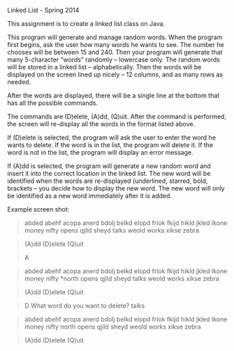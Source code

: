 Linked List - Spring 2014

This assignment is to create a linked list class on Java.

This program will generate and manage random words. When the program first begins, ask the user how many words he wants to see. The number he chooses will be between 15 and 240. Then your program will generate that many 5-character “words” randomly – lowercase only. The random words will be stored in a linked list – alphabetically. Then the words will be displayed on the screen lined up nicely – 12 columns, and as many rows as needed. 

After the words are displayed, there will be a single line at the bottom that has all the possible commands. 

The commands are (D)elete, (A)dd, (Q)uit. After the command is performed, the screen will re-display all the words in the format listed above.

If (D)elete is selected, the program will ask the user to enter the word he wants to delete. If the word is in the list, the program will delete it. If the word is not in the list, the program will display an error message.

If (A)dd is selected, the program will generate a new random word and insert it into the correct location in the linked list. The new word will be identified when the words are re-displayed (underlined, starred, bold, brackets – you decide how to display the new word. The new word will only be identified as a new word immediately after it is added.


Example screen shot:

> abded   abehf   acopa   anerd   bdolj   belkd   elopd   frlok   fkijd   hikld   jkled   lkone	money   nifty   opens   qjild   sheyd   talks   weold   works   xikse   zebra

>(A)dd	(D)elete	(Q)uit

> A

> abded   abehf   acopa   anerd   bdolj   belkd   elopd   frlok   fkijd   hikld   jkled   lkone	money   nifty   *north  opens   qjild   sheyd   talks   weold   works   xikse   zebra

>(A)dd	(D)elete	(Q)uit

>D
>What word do you want to delete? 
>talks
	
> abded   abehf   acopa   anerd   bdolj   belkd   elopd   frlok   fkijd   hikld   jkled   lkone	money   nifty   north   opens   qjild   sheyd   weold   works   xikse   zebra

>(A)dd	(D)elete	(Q)uit
